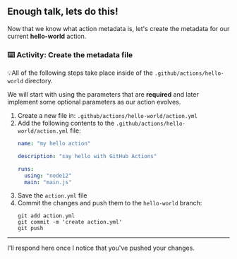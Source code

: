 ## Enough talk, lets do this!

Now that we know what action metadata is, let's create the metadata for our current **hello-world** action.

### :keyboard: Activity: Create the metadata file

💡All of the following steps take place inside of the `.github/actions/hello-world` directory.

We will start with using the parameters that are **required** and later implement some optional parameters as our action evolves.

1. Create a new file in: `.github/actions/hello-world/action.yml`
1. Add the following contents to the `.github/actions/hello-world/action.yml` file:
   ```yaml
   name: "my hello action"

   description: "say hello with GitHub Actions"

   runs:
     using: "node12"
     main: "main.js"
   ```
2. Save the `action.yml` file
3. Commit the changes and push them to the `hello-world` branch:
   ```shell
   git add action.yml
   git commit -m 'create action.yml'
   git push
   ```
   
 ---

I'll respond here once I notice that you've pushed your changes.


